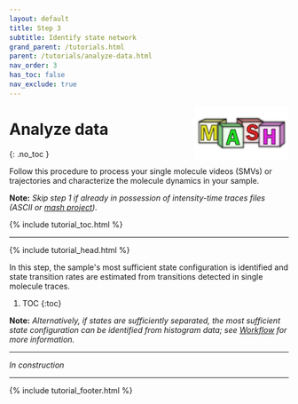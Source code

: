 ```yaml
---
layout: default
title: Step 3
subtitle: Identify state network
grand_parent: /tutorials.html
parent: /tutorials/analyze-data.html
nav_order: 3
has_toc: false
nav_exclude: true
---
```


<img src="../../assets/images/logos/logo-tutorials_400px.png" width="170" style="float:right; margin-left: 15px;"/>

# Analyze data
{: .no_toc }

Follow this procedure to process your single molecule videos (SMVs) or trajectories and characterize the molecule dynamics in your sample.

**Note:** *Skip step 1 if already in possession of intensity-time traces files (ASCII or 
[mash project](../../output-files/mash-mash-project)).*

{% include tutorial_toc.html %}


---

{% include tutorial_head.html %}

In this step, the sample's most sufficient state configuration is identified and state transition rates are estimated from transitions detected in single molecule traces.

1. TOC
{:toc}

**Note:** *Alternatively, if states are sufficiently separated, the most sufficient state configuration can be identified from histogram data; see
[Workflow](../../histogram-analysis/workflow.html) for more information.*

---

*In construction*

<!--

## Setup working area

1. Select module 
[Transition analysis](../../transition-analysis.html) in MASH-FRET's 
[tool bar](../../Getting_started.html#interface).

1. Load your 
[mash project](../../output-files/mash-mash-project.html)

1. Select data type "FRET"


## Build the transition density plot (TDP)

1. Set TDP's limits as desired.
Usually limits are set to [0,1] for FRET data.

1. Set TDP's binning as desired.
Usually binning is set to 0.01 or 0.02 for FRET data.  
     
   **Note:** *The larger the binning, the faster calculations. Yet a binning too large may lead to the fusion of two neighbouring transition clusters which bias the estimation.*

1. Add a Gaussian filter to smooth the TDP

1. Display in counts or normalized probability


## Identify the most sufficient state configuration

1. Set the maximum number of states to be found

1. Set the number of iteration.
Usually the number of iteration is set to 5.

1. Set the cluster shape according to the discretisation algorithm used.

1. Start transition clustering


## Estimate state transition rates with exponential fit

1. Select a FRET transition in the list.

1. Plot the complement probability of the corresponding state dwell times in semi-log axis.

1. Fit data without bootstraping and with one exponential decay.
If the fit looks poor, increase the number of exponential decays or fit with a beta-exponential.


## Estimate sample variability with bootstrapping

1. Paste fitting results to starting fit parameters

1. Set bootstraping parameters.
Usually number of replicate is set to the number of dwell-times  and the number of samples to 100.

1. Start bootstrap fit


## Save and export

1. Save modifications and calculation to your 
[mash project](../../output-files/mash-mash-project.html) file.

1. (optional) Export state model and transition rate calculations to ASCII files.

-->

---

{% include tutorial_footer.html %}